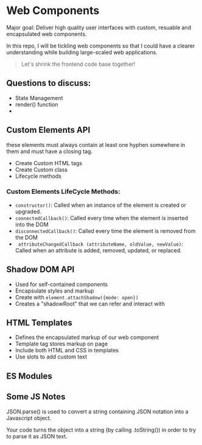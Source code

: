 # Web Components
Major goal: Deliver high quality user interfaces with custom, resuable and encapsulated web components.

In this repo, I will be tickling web components so that I could have a clearer understanding while building large-scaled web applications. 
> Let's shrink the frontend code base together!


## Questions to discuss:
- State Management 
- render() function
- 

## Custom Elements API
these elements must always contain at least one hyphen somewhere in them and must have a closing tag.
- Create Custom HTML tags
- Create Custom class
- Lifecycle methods 

### Custom Elements LifeCycle Methods:
- ```constructor()```: Called when an instance of the element is created or upgraded.
- ```connectedCallback()```: Called every time when the element is inserted into the DOM
- ```disconnectedCallback()```: Called every time the element is removed from the DOM
- ``` attributeChangedCallback (attributeName, oldValue, newValue)```: Called when an attribute is added, removed, updated, or replaced.


## Shadow DOM API
- Used for self-contained components
- Encapsulate styles and markup
- Create with ```element.attachShadow({mode: open})```
- Creates a "shadowRoot" that we can refer and interact with 

## HTML Templates
- Defines the encapsulated markup of our web component
- Template tag stores markup on page
- Include both HTML and CSS in templates
- Use slots to add custom text

## ES Modules


## Some JS Notes
JSON.parse() is used to convert a string containing JSON notation into a Javascript object.

Your code turns the object into a string (by calling .toString()) in order to try to parse it as JSON text.


